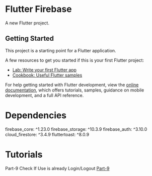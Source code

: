 # Flutter Firebase

A new Flutter project.

## Getting Started

This project is a starting point for a Flutter application.

A few resources to get you started if this is your first Flutter project:

- [Lab: Write your first Flutter app](https://docs.flutter.dev/get-started/codelab)
- [Cookbook: Useful Flutter samples](https://docs.flutter.dev/cookbook)

For help getting started with Flutter development, view the
[online documentation](https://docs.flutter.dev/), which offers tutorials,
samples, guidance on mobile development, and a full API reference.

# Dependencies

firebase_core: ^1.23.0
firebase_storage: ^10.3.9
firebase_auth: ^3.10.0
cloud_firestore: ^3.4.9
fluttertoast: ^8.0.9

# Tutorials

Part-9 Check If Use is already Login/Logout
[Part-9](https://www.youtube.com/watch?v=rHimRmRZE_o&list=PLFyjjoCMAPtxS6Cx1XSjCfxOxHQ4_e0sL&index=9)
